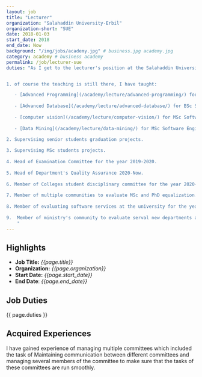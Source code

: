 ```yaml
---
layout: job
title: "Lecturer"
organization: "Salahaddin University-Erbil"
organization-short: "SUE"
date: 2018-01-03
start_date: 2018
end_date: Now
background: "/img/jobs/academy.jpg" # business.jpg academy.jpg
category: academy # business academy
permalink: /job/lecturer-sue
duties: "As I get to the lecturer's position at the Salahaddin University-Erbil, I got into multiple duties and responsibilities that have aspects of administration and management. So the duties that I have took throughout these few last years are:


1. of course the teaching is still there, I have taught:

   - [Advanced Programming](/academy/lecture/advanced-programming/) for BSc Software Engineering students.
  
   - [Advanced Database](/academy/lecture/advanced-database/) for BSc Software Engineering students.
  
   - [computer vision](/academy/lecture/computer-vision/) for MSc Software Engineering students.
  
   - [Data Mining](/academy/lecture/data-mining/) for MSc Software Engineering students.

2. Supervising senior students graduation projects.
   
3. Supervising MSc students projects.
   
4. Head of Examination Committee for the year 2019-2020.
   
5. Head of Department's Quality Assurance 2020-Now.
   
6. Member of Colleges student disciplinary committee for the year 2020-2021.
   
7. Member of multiple communities to evaluate MSc and PhD equalization.
   
8. Member of evaluating software services at the university for the year 2021-2022.
   
9.  Member of ministry's community to evaluate serval new departments at other universities.
    "
---
```


<style>
  li p {
    margin: 0px;
    padding: 0px;
  }
</style>


## Highlights

- **Job Title:** _{{page.title}}_
- **Organization:** _{{page.organization}}_
- **Start Date:** _{{page.start_date}}_
- **End Date**: _{{page.end_date}}_

## Job Duties

{{ page.duties }}



## Acquired Experiences

I have gained experience of managing multiple committees which included the task of Maintaining communication between different committees and managing several members of the committee to make sure that the tasks of these committees are run smoothly.
